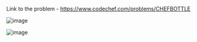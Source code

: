 Link to the problem - https://www.codechef.com/problems/CHEFBOTTLE


![image](https://github.com/Haleshot/Competitive-Programming/assets/57552973/0e03867e-2f87-45bd-84db-a921b1c431b4)


![image](https://github.com/Haleshot/Competitive-Programming/assets/57552973/38467865-3581-473e-b1f4-445912aee2e9)

